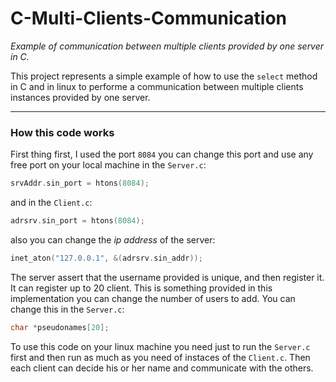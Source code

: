 # C-Multi-Clients-Communication

*Example of communication between multiple clients provided by one server in C.*

This project represents a simple example of how to use the `select` method in C and in linux to performe a communication between multiple clients instances provided by one server.
***
### How this code works

First thing first, I used the port `8084` you can change this port and use any free port on your local machine
in the `Server.c`:

``` c
srvAddr.sin_port = htons(8084);
```

and in the `Client.c`:

``` c
adrsrv.sin_port = htons(8084);
```

also you can change the *ip address* of the server:

``` c
inet_aton("127.0.0.1", &(adrsrv.sin_addr));
```

The server assert that the username provided is unique, and then register it. It can register up to 20 client. This is something provided in this implementation you can change the number of users to add. You can change this in the `Server.c`:

``` c
char *pseudonames[20];
```

To use this code on your linux machine you need just to run the `Server.c` first and then run as much as you need of instaces of the `Client.c`. Then each client can decide his or her name and communicate with the others.
